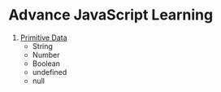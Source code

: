 # Advance JavaScript Learning 

1. [Primitive Data](./Primitive/primitive.js)
    - String 
    - Number
    - Boolean 
    - undefined 
    - null 

